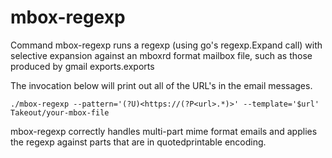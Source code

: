 mbox-regexp
===========

Command mbox-regexp runs a regexp (using go's regexp.Expand call) with selective expansion
against an mboxrd format mailbox file, such as those produced by gmail exports.exports

The invocation below will print out all of the URL's in the email messages.
```
./mbox-regexp --pattern='(?U)<https://(?P<url>.*)>' --template='$url' Takeout/your-mbox-file
```

mbox-regexp correctly handles multi-part mime format emails and applies the regexp against
parts that are in quotedprintable encoding.

